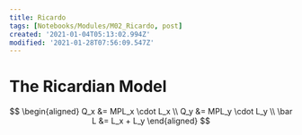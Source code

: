 ```yaml
---
title: Ricardo
tags: [Notebooks/Modules/M02_Ricardo, post]
created: '2021-01-04T05:13:02.994Z'
modified: '2021-01-28T07:56:09.547Z'
---
```


# The Ricardian Model

$$
\begin{aligned}
Q_x &= MPL_x \cdot L_x  \\
Q_y &= MPL_y \cdot L_y   \\
\bar L &= L_x + L_y 
\end{aligned}
$$



